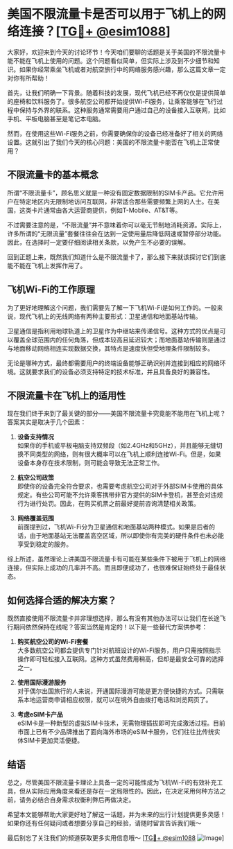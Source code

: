 # 美国不限流量卡是否可以用于飞机上的网络连接？[[TG💪+ @esim1088](https://t.me/s/esim1088)]

大家好，欢迎来到今天的讨论环节！今天咱们要聊的话题是关于美国的不限流量卡能不能在飞机上使用的问题。这个问题看似简单，但实际上涉及到不少细节和知识。如果你经常乘坐飞机或者对航空旅行中的网络服务感兴趣，那么这篇文章一定对你有所帮助！

首先，让我们明确一下背景。随着科技的发展，现代飞机已经不再仅仅是提供简单的座椅和饮料服务了。很多航空公司都开始提供Wi-Fi服务，让乘客能够在飞行过程中保持与外界的联系。这种服务通常需要用户通过自己的设备接入互联网，比如手机、平板电脑甚至是笔记本电脑。

然而，在使用这些Wi-Fi服务之前，你需要确保你的设备已经准备好了相关的网络设置。这就引出了我们今天的核心问题：美国的不限流量卡能否在飞机上正常使用？

## 不限流量卡的基本概念

所谓“不限流量卡”，顾名思义就是一种没有固定数据限制的SIM卡产品。它允许用户在特定地区内无限制地访问互联网，非常适合那些需要频繁上网的人士。在美国，这类卡片通常由各大运营商提供，例如T-Mobile、AT&T等。

不过需要注意的是，“不限流量”并不意味着你可以毫无节制地消耗资源。实际上，许多所谓的“无限流量”套餐往往会在达到一定使用量后降低网速或暂停部分功能。因此，在选择时一定要仔细阅读相关条款，以免产生不必要的误解。

回到正题上来，既然我们知道什么是不限流量卡了，那么接下来就该探讨它们到底能不能在飞机上发挥作用了。

## 飞机Wi-Fi的工作原理

为了更好地理解这个问题，我们需要先了解一下飞机Wi-Fi是如何工作的。一般来说，现代飞机上的无线网络有两种主要形式：卫星通信和地面基站传输。

卫星通信是指利用地球轨道上的卫星作为中继站来传递信号。这种方式的优点是可以覆盖全球范围内的任何角落，但成本较高且延迟较大；而地面基站传输则是通过与地面移动网络相连实现数据交换，其特点是速度快但受地理条件限制较多。

无论是哪种方式，最终都需要用户的终端设备能够正确识别并连接到相应的网络环境。这就要求我们的设备必须支持特定的技术标准，并且具备良好的兼容性。

## 不限流量卡在飞机上的适用性

现在我们终于来到了最关键的部分——美国不限流量卡究竟能不能用在飞机上呢？答案其实是取决于几个因素：

1. **设备支持情况**  
   如果你的手机或平板电脑支持双频段（如2.4GHz和5GHz），并且能够无缝切换不同类型的网络，则有很大概率可以在飞机上顺利连接Wi-Fi。但是，如果设备本身存在技术限制，则可能会导致无法正常工作。

2. **航空公司政策**  
   即使你的设备完全符合要求，也需要考虑航空公司对于外部SIM卡使用的具体规定。有些公司可能不允许乘客携带非官方提供的SIM卡登机，甚至会对违规行为进行处罚。因此，在购买机票之前最好提前咨询清楚相关政策。

3. **网络覆盖范围**  
   前面提到过，飞机Wi-Fi分为卫星通信和地面基站两种模式。如果是后者的话，由于地面基站无法覆盖高空区域，所以即使你有完美的硬件条件也未必能享受到稳定的服务。

综上所述，虽然理论上讲美国不限流量卡有可能在某些条件下被用于飞机上的网络连接，但实际上成功的几率并不高。而且即便成功了，也很难保证始终处于最佳状态。

## 如何选择合适的解决方案？

既然直接使用不限流量卡并非理想选择，那么有没有其他办法可以让我们在长途飞行期间依然保持在线呢？答案当然是肯定的！以下是一些替代方案供参考：

1. **购买航空公司的Wi-Fi套餐**  
   大多数航空公司都会提供专门针对航班设计的Wi-Fi服务，用户只需按照指示操作即可轻松接入互联网。这种方式虽然费用稍高，但却是最安全可靠的选择之一。

2. **使用国际漫游服务**  
   对于偶尔出国旅行的人来说，开通国际漫游可能是更方便快捷的方式。只需联系本地运营商申请相应权限，就可以在境外自由拨打电话和浏览网页了。

3. **考虑eSIM卡产品**  
   eSIM卡是一种新型的虚拟SIM卡技术，无需物理插拔即可完成激活过程。目前市面上已有不少品牌推出了面向海外市场的eSIM卡服务，它们往往比传统实体SIM卡更加灵活便捷。

## 结语

总之，尽管美国不限流量卡理论上具备一定的可能性成为飞机Wi-Fi的有效补充工具，但从实际应用角度来看还是存在一定局限性的。因此，在决定采用何种方法之前，请务必结合自身需求权衡利弊后再做决定。

希望本文能够帮助大家更好地了解这一话题，并为未来的出行计划提供更多灵感！如果你还有任何疑问或者想要分享自己的经验，请随时留言告诉我们哦～

最后别忘了关注我们的频道获取更多实用信息哦～ [[TG💪+ @esim1088](https://t.me/s/esim1088) ![Image](https://i.postimg.cc/4NQfJmqS/Snipaste-2025-05-13-00-14-12.png)]